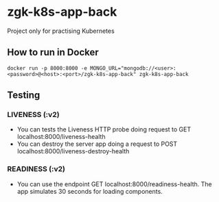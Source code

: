 # zgk-k8s-app-back
Project only for practising Kubernetes

## How to run in Docker
```
docker run -p 8000:8000 -e MONGO_URL="mongodb://<user>:<password>@<host>:<port>/zgk-k8s-app-back" zgk-k8s-app-back
```

## Testing

### LIVENESS (:v2)
* You can tests the Liveness HTTP probe doing request to GET localhost:8000/liveness-health
* You can destroy the server app doing a request to POST localhost:8000/liveness-destroy-health

### READINESS (:v2)
* You can use the endpoint GET localhost:8000/readiness-health. The app simulates 30 seconds for loading components.